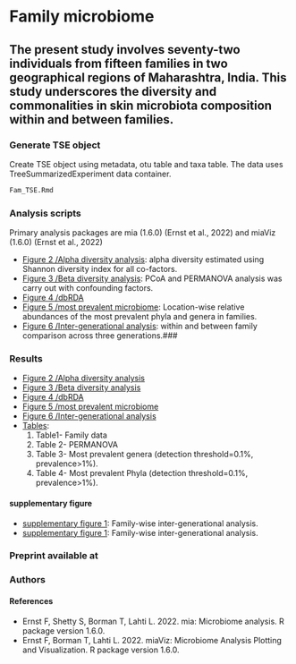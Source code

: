 # Family microbiome
## The present study involves seventy-two individuals from fifteen families in two geographical regions of Maharashtra, India. This study underscores the diversity and commonalities in skin microbiota composition within and between families. ##

### Generate TSE object
Create TSE object using metadata, otu table and taxa table. The data uses TreeSummarizedExperiment data container. 
```bash
Fam_TSE.Rmd
```

### Analysis scripts
Primary analysis packages are mia (1.6.0) (Ernst et al., 2022) and miaViz (1.6.0) (Ernst et al., 2022)
- [Figure 2 /Alpha diversity analysis](tse_alpha.Rmd): alpha diversity estimated using Shannon diversity index for all co-factors. 
- [Figure 3 /Beta diversity analysis](tse_beta.Rmd): PCoA and PERMANOVA analysis was carry out with confounding factors.
- [Figure 4 /dbRDA](RDA.Rmd)
- [Figure 5 /most prevalent microbiome](tse_core.Rmd): Location-wise relative abundances of the most prevalent phyla and genera in families.
- [Figure 6 /Inter-generational analysis](Intergeneration_analysis.Rmd): within and between family comparison across three generations.###
  
 ### Results
- [Figure 2 /Alpha diversity analysis](tse_alpha.md) 
- [Figure 3 /Beta diversity analysis](tse_beta.md)
- [Figure 4 /dbRDA](RDA.md)
- [Figure 5 /most prevalent microbiome](tse_core.md)
- [Figure 6 /Inter-generational analysis](Intergeneration_analysis.md)
- [Tables](tables.md): 
   1. Table1- Family data
   2. Table 2- PERMANOVA
   3. Table 3- Most prevalent genera (detection threshold=0.1%, prevalence>1%).
   4. Table 4-  Most prevalent Phyla (detection threshold=0.1%, prevalence>1%).

#### supplementary figure
- [supplementary figure 1](supplimentory.Rmd): Family-wise inter-generational analysis.
- [supplementary figure 1](supplimentory.md): Family-wise inter-generational analysis.

### Preprint available at
### Authors
#### References
- Ernst F, Shetty S, Borman T, Lahti L. 2022. mia: Microbiome analysis. R package version 1.6.0.
- Ernst F, Borman T, Lahti L. 2022. miaViz: Microbiome Analysis Plotting and Visualization. R package version 1.6.0.
 

